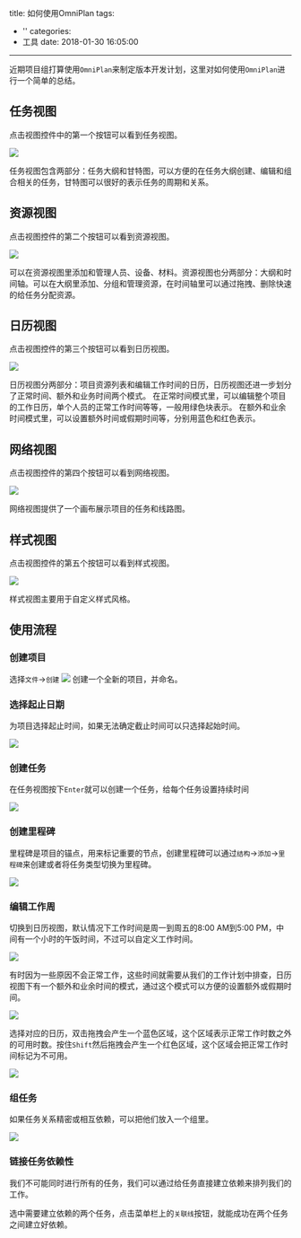 title: 如何使用OmniPlan
tags:
  - ''
categories:
  - 工具
date: 2018-01-30 16:05:00
---

近期项目组打算使用`OmniPlan`来制定版本开发计划，这里对如何使用`OmniPlan`进行一个简单的总结。

## 任务视图

点击视图控件中的第一个按钮可以看到任务视图。

![](https://support.omnigroup.com/doc-assets/OmniPlan-Mac/OmniPlan-Mac-v3.6.0.0/en/EPUB/art/op3mac_ch02_02_taskview.png)

任务视图包含两部分：任务大纲和甘特图，可以方便的在任务大纲创建、编辑和组合相关的任务，甘特图可以很好的表示任务的周期和关系。

## 资源视图

点击视图控件的第二个按钮可以看到资源视图。

![](https://support.omnigroup.com/doc-assets/OmniPlan-Mac/OmniPlan-Mac-v3.6.0.0/en/EPUB/art/op3mac_ch02_03_resourceview.png)

可以在资源视图里添加和管理人员、设备、材料。资源视图也分两部分：大纲和时间轴。可以在大纲里添加、分组和管理资源，在时间轴里可以通过拖拽、删除快速的给任务分配资源。

## 日历视图

点击视图控件的第三个按钮可以看到日历视图。

![](https://support.omnigroup.com/doc-assets/OmniPlan-Mac/OmniPlan-Mac-v3.6.0.0/en/EPUB/art/op3mac_ch02_04_calendarview.png)

日历视图分两部分：项目资源列表和编辑工作时间的日历，日历视图还进一步划分了正常时间、额外和业务时间两个模式。
在正常时间模式里，可以编辑整个项目的工作日历，单个人员的正常工作时间等等，一般用绿色块表示。
在额外和业余时间模式里，可以设置额外时间或假期时间等，分别用蓝色和红色表示。

## 网络视图

点击视图控件的第四个按钮可以看到网络视图。

![](https://support.omnigroup.com/doc-assets/OmniPlan-Mac/OmniPlan-Mac-v3.6.0.0/en/EPUB/art/op3mac_ch02_05_networkview.png)

网络视图提供了一个画布展示项目的任务和线路图。

## 样式视图

点击视图控件的第五个按钮可以看到样式视图。

![](https://support.omnigroup.com/doc-assets/OmniPlan-Mac/OmniPlan-Mac-v3.6.0.0/en/EPUB/art/op3mac_ch02_06_stylesview.png)

样式视图主要用于自定义样式风格。

## 使用流程

### 创建项目

选择`文件`->`创建`
![](https://support.omnigroup.com/doc-assets/OmniPlan-Mac/OmniPlan-Mac-v3.6.0.0/en/EPUB/art/op3mac_ch03_01_newfile.png)
创建一个全新的项目，并命名。

### 选择起止日期

为项目选择起止时间，如果无法确定截止时间可以只选择起始时间。

![](https://support.omnigroup.com/doc-assets/OmniPlan-Mac/OmniPlan-Mac-v3.6.0.0/en/EPUB/art/op3mac_ch03_03_projectstart.png)

### 创建任务

在任务视图按下`Enter`就可以创建一个任务，给每个任务设置持续时间

![](https://support.omnigroup.com/doc-assets/OmniPlan-Mac/OmniPlan-Mac-v3.6.0.0/en/EPUB/art/op3mac_ch03_06_tasksandmilestones.png)

### 创建里程碑

里程碑是项目的锚点，用来标记重要的节点，创建里程碑可以通过`结构`->`添加`->`里程碑`来创建或者将任务类型切换为里程碑。

![](https://support.omnigroup.com/doc-assets/OmniPlan-Mac/OmniPlan-Mac-v3.6.0.0/en/EPUB/art/op3mac_ch03_04_taskinfomilestone.png)

### 编辑工作周

切换到日历视图，默认情况下工作时间是周一到周五的8:00 AM到5:00 PM，中间有一个小时的午饭时间，不过可以自定义工作时间。

![](https://support.omnigroup.com/doc-assets/OmniPlan-Mac/OmniPlan-Mac-v3.6.0.0/en/EPUB/art/op3mac_ch03_07_defaultcalendar.png)

有时因为一些原因不会正常工作，这些时间就需要从我们的工作计划中排查，日历视图下有一个额外和业余时间的模式，通过这个模式可以方便的设置额外或假期时间。

![](https://support.omnigroup.com/doc-assets/OmniPlan-Mac/OmniPlan-Mac-v3.6.0.0/en/EPUB/art/op3mac_ch03_09_extraandoffhours.png)

选择对应的日历，双击拖拽会产生一个蓝色区域，这个区域表示正常工作时数之外的可用时数。按住`Shift`然后拖拽会产生一个红色区域，这个区域会把正常工作时间标记为不可用。

![](https://support.omnigroup.com/doc-assets/OmniPlan-Mac/OmniPlan-Mac-v3.6.0.0/en/EPUB/art/op3mac_ch03_11_thanksgivingtimeoff.png)

### 组任务

如果任务关系精密或相互依赖，可以把他们放入一个组里。

![](https://support.omnigroup.com/doc-assets/OmniPlan-Mac/OmniPlan-Mac-v3.6.0.0/en/EPUB/art/op3mac_ch03_13_tasksselectedforgrouping.png)

### 链接任务依赖性

我们不可能同时进行所有的任务，我们可以通过给任务直接建立依赖来排列我们的工作。

选中需要建立依赖的两个任务，点击菜单栏上的`关联线`按钮，就能成功在两个任务之间建立好依赖。



